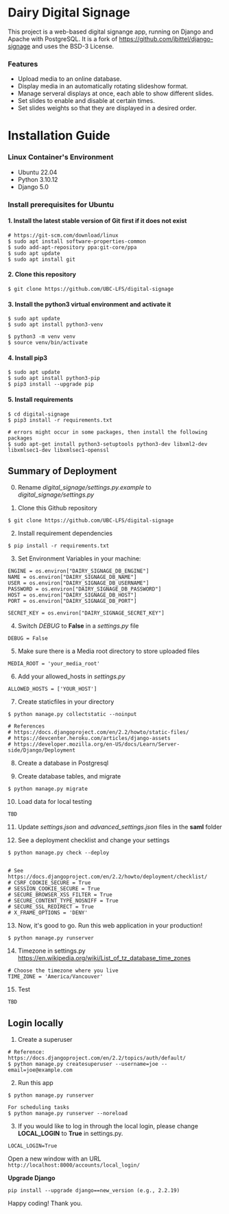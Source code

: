 # Dairy Digital Signage

This project is a web-based digital signange app, running on Django and Apache with PostgreSQL. It is a fork of https://github.com/jbittel/django-signage and uses the BSD-3 License.

### Features
- Upload media to an online database.
- Display media in an automatically rotating slideshow format.
- Manage serveral displays at once, each able to show different slides.
- Set slides to enable and disable at certain times.
- Set slides weights so that they are displayed in a desired order. 

# Installation Guide

### Linux Container's Environment
- Ubuntu 22.04
- Python 3.10.12
- Django 5.0

### Install prerequisites for Ubuntu

#### 1. Install the latest stable version of Git first if it does not exist

```
# https://git-scm.com/download/linux
$ sudo apt install software-properties-common
$ sudo add-apt-repository ppa:git-core/ppa
$ sudo apt update
$ sudo apt install git
```

#### 2. Clone this repository

```
$ git clone https://github.com/UBC-LFS/digital-signage
```

#### 3. Install the python3 virtual environment and activate it

```
$ sudo apt update
$ sudo apt install python3-venv

$ python3 -m venv venv
$ source venv/bin/activate
```

#### 4. Install pip3

```
$ sudo apt update
$ sudo apt install python3-pip
$ pip3 install --upgrade pip
```

#### 5. Install requirements

```
$ cd digital-signage
$ pip3 install -r requirements.txt

# errors might occur in some packages, then install the following packages
$ sudo apt-get install python3-setuptools python3-dev libxml2-dev libxmlsec1-dev libxmlsec1-openssl
```


## Summary of Deployment
0. Rename *digital_signage/settings.py.example* to *digital_signage/settings.py*

1. Clone this Github repository
```
$ git clone https://github.com/UBC-LFS/digital-signage
```

2. Install requirement dependencies
```
$ pip install -r requirements.txt
```

3. Set Environment Variables in your machine:
```
ENGINE = os.environ["DAIRY_SIGNAGE_DB_ENGINE"]
NAME = os.environ["DAIRY_SIGNAGE_DB_NAME"]
USER = os.environ["DAIRY_SIGNAGE_DB_USERNAME"]
PASSWORD = os.environ["DAIRY_SIGNAGE_DB_PASSWORD"]
HOST = os.environ["DAIRY_SIGNAGE_DB_HOST"]
PORT = os.environ["DAIRY_SIGNAGE_DB_PORT"]

SECRET_KEY = os.environ["DAIRY_SIGNAGE_SECRET_KEY"]
```

4. Switch *DEBUG* to **False** in a *settings.py* file
```
DEBUG = False
```

5. Make sure there is a Media root directory to store uploaded files
```
MEDIA_ROOT = 'your_media_root'
```

6. Add your allowed_hosts in *settings.py*
```
ALLOWED_HOSTS = ['YOUR_HOST']
```

7. Create staticfiles in your directory
```
$ python manage.py collectstatic --noinput

# References
# https://docs.djangoproject.com/en/2.2/howto/static-files/
# https://devcenter.heroku.com/articles/django-assets
# https://developer.mozilla.org/en-US/docs/Learn/Server-side/Django/Deployment
```

8. Create a database in Postgresql

9. Create database tables, and migrate
```
$ python manage.py migrate
```

10. Load data for local testing
```
TBD
```

11. Update *settings.json* and *advanced_settings.json* files in the **saml** folder

12. See a deployment checklist and change your settings
```
$ python manage.py check --deploy


# See https://docs.djangoproject.com/en/2.2/howto/deployment/checklist/
# CSRF_COOKIE_SECURE = True
# SESSION_COOKIE_SECURE = True
# SECURE_BROWSER_XSS_FILTER = True
# SECURE_CONTENT_TYPE_NOSNIFF = True
# SECURE_SSL_REDIRECT = True
# X_FRAME_OPTIONS = 'DENY'
```

13. Now, it's good to go. Run this web application in your production!
```
$ python manage.py runserver
```

14. Timezone in settings.py
https://en.wikipedia.org/wiki/List_of_tz_database_time_zones

```
# Choose the timezone where you live
TIME_ZONE = 'America/Vancouver'
```

15. Test
```
TBD
```

## Login locally
1. Create a superuser
```
# Reference: https://docs.djangoproject.com/en/2.2/topics/auth/default/
$ python manage.py createsuperuser --username=joe --email=joe@example.com
```

2. Run this app
```
$ python manage.py runserver

For scheduling tasks
$ python manage.py runserver --noreload

```


3. If you would like to log in through the local login, please change **LOCAL_LOGIN** to **True** in settings.py.
```
LOCAL_LOGIN=True
```
Open a new window with an URL ``` http://localhost:8000/accounts/local_login/ ```


**Upgrade Django**
```
pip install --upgrade django==new_version (e.g., 2.2.19)
```

Happy coding!
Thank you.
